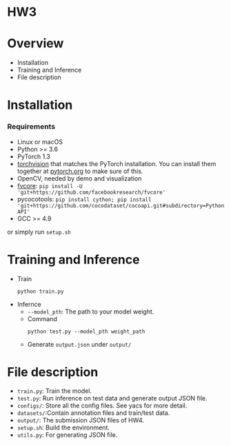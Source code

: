 # HW3


# Overview
- Installation
- Training and Inference 
- File description

# Installation
### Requirements
- Linux or macOS
- Python >= 3.6
- PyTorch 1.3
- [torchvision](https://github.com/pytorch/vision/) that matches the PyTorch installation.
	You can install them together at [pytorch.org](https://pytorch.org) to make sure of this.
- OpenCV, needed by demo and visualization
- [fvcore](https://github.com/facebookresearch/fvcore/): `pip install -U 'git+https://github.com/facebookresearch/fvcore'`
- pycocotools: `pip install cython; pip install 'git+https://github.com/cocodataset/cocoapi.git#subdirectory=PythonAPI'`
- GCC >= 4.9

or simply run `setup.sh`

# Training and Inference 
- Train
    ```shell=
    python train.py
    ```
 - Infernce
    - `--model_pth`: The path to your model weight.
    - Command
        ```shell=
        python test.py --model_pth weight_path
        ```
    - Generate `output.json` under `output/`

# File description
- `train.py`: Train the model.
- `test.py`: Run inference on test data and generate output JSON file.
- `configs/`: Store all the config files. See yacs for more detail.
- `datasets/`:Contain annotation files and train/test data.
- `output/`: The submission JSON files of HW4.
- `setup.sh`: Build the environment.
- `utils.py`: For generating JSON file.
